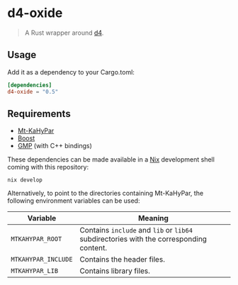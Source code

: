 # d4-oxide

> A Rust wrapper around [d4][d4].

## Usage

Add it as a dependency to your Cargo.toml:

```toml
[dependencies]
d4-oxide = "0.5"
```

## Requirements

- [Mt-KaHyPar][mtkahypar]
- [Boost][boost]
- [GMP][gmp] (with C++ bindings)

These dependencies can be made available in a [Nix][nix] development shell coming with this repository:

```
nix develop
```

Alternatively, to point to the directories containing Mt-KaHyPar, the following environment variables can be used:

| Variable                | Meaning                                                                                |
|-------------------------|----------------------------------------------------------------------------------------|
| `MTKAHYPAR_ROOT`        | Contains `include` and `lib` or `lib64` subdirectories with the corresponding content. |
| `MTKAHYPAR_INCLUDE` | Contains the header files.                                                             |
| `MTKAHYPAR_LIB`     | Contains library files.                                                                |

[d4]: https://github.com/crillab/d4v2
[mtkahypar]: https://github.com/kahypar/mt-kahypar
[boost]: https://boost.org
[gmp]: https://gmplib.org
[nix]: https://nixos.org
